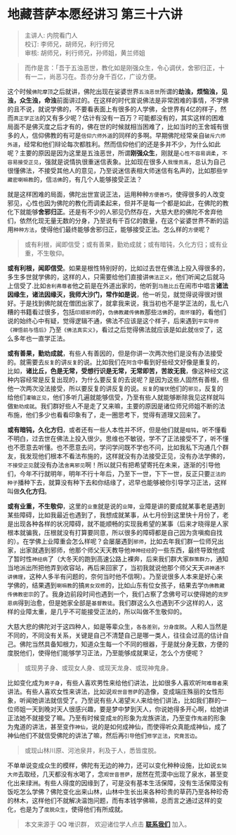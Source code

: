 # 地藏菩萨本愿经讲习 第三十六讲

> 主讲人: 内院看门人 <br />
> 校订: 李师兄，胡师兄，利行师兄 <br />
> 审核: 胡师兄，利行师兄，孙师姐，黄兰师姐 <br />

> 而作是言：「吾于五浊恶世，教化如是刚强众生，令心调伏，舍邪归正，十有一二，尚恶习在。吾亦分身千百亿，广设方便。

这个时候`佛陀摩顶`之后就讲，佛陀出现在娑婆世界`五浊恶世`所谓的**劫浊，烦恼浊，见浊，众生浊，命浊**前面讲过的。在这样的时代宣说佛法是非常困难的事情，不学佛的且不说，就说学佛的，不要看表面上有很多的人学佛，全世界有4亿的样子，然而`真正学正法`的又有多少呢？估计有没有一百万？可能都没有的，其实这样的困难局面不是佛灭度之后才有的，佛在世的时候就相当困难了，比如当时的王舍城有很多的人，信仰佛教的有可是`信仰六师外道`的同样的多啊。早期佛陀经常亲自`破斥六师外道`，经常和他们辩论每次都胜利。然而信仰他们的还是多并不少，为什么如此呢？主要的原因是因为这里是五浊恶世，所谓**刚强众生**，刚就是`心性不容易调柔`，`不容易接受正见`，强就是说情执很重迷信表象。比如现在很多人`我慢贡高`，总认为自己很懂佛法，不接受其他人的意见，乃至说迷信表相大师迷信有名声的，比如那些`学藏密喇嘛教`的，信`活佛`的，有几个人能够接受正法？

就是这样困难的局面，佛陀出世宣说正法，运用种种`方便善巧`，使得很多的人改变邪见，心性也因为佛陀的教化而调柔起来，但并不是每一个都是如此，在佛陀的教化下就能够**舍邪归正**。还是有不少的人邪见仍然存在，大慈大悲的佛陀不舍弃他们，依然化现无量无数的分身，乃至说有千百亿的数量，在这个娑婆世界不断的运用`种种方法`，使得他们最终能够舍邪归正，能够接受正法。怎么样的`方便`呢？
  
> 或有利根，闻即信受；或有善果，勤劝成就；或有暗钝，久化方归；或有业重，不生敬仰。

**或有利根，闻即信受**。如果是根性特别好的，比如过去世在佛法上投入得很多的，多生多世就学佛的，这样的人，只需要给他们直接讲`佛法正义`，他们听闻之后就马上信受了.比如`舍利弗尊者`他之前是在外道出家的，他听到`马胜比丘`在闹市中唱言**诸法因缘生，诸法因缘灭，我师大沙门，常作如是说**，他一听见，就觉得说得很对很好。于是找到佛陀就在僧团出家了，就拿我来说，我当初也不是学正法的，乱七八糟的书籍看过很多，包括`印顺邪师`的，`伪佛教藏传佛教`那些`活佛`的，`南怀瑾`的，看他们说的始终心中有疑，觉得逻辑不通，佛法不应该是这个样子，后来遇到`平实导师` `《禅悟前与悟后》`乃至`《佛法真实义》`，看过之后觉得佛法就应该是如此就`信受`了，这么多年也一直学正法。

**或有善果，勤劝成就**，有些人有善因的，但是你讲一次两次他们是没有办法接受的。就需要去`反复`的讲`反复`的说。比如我们在`阿含`中看到好些经文好像是重复的，比如，**诸比丘，色是无常，受想行识是无常，无常即苦，苦故无我**，像这种经文这种内容经常是反复出现的，为什么要反复的去说呢？是因为这些人固然有善根，但他一次两次没法接受，所以要反复的讲反复的说。`反复`的`摧伏`他们的`邪见`，反复的给他们`灌输正见`，他们多听几遍就能够信受，乃至有些人就能够断除我见这样就叫做`勤劝成就`。我们群好些人不是走了又来嘛，主要的原因是诸位师兄师姐不断的法布施，他们多少也看看印象有了，走一圈思考下，觉得有道理又回来了。

**或有暗钝，久化方归**，或者还有一些人本性并不坏，但是他们就是`暗钝`，听不懂看不明白，过去世在佛法上投入很少。思维也不敏锐，学不了正法接受不了，听不懂也不愿意去听懂。也不愿意去问，学问学问既不学也不问，比如我私下沟通几个群友，我发现他们根本不看法布施的，这样就没有办法接受正见，没有办法学佛的，`不接受正见`就没有办法`舍离邪见`啊！所以就只有把希望寄托在未来，逐渐的引导他们，今年不行就明年，明年不行十年后，乃至下一世，下下一世，反正只要`正法的种子`播种下去，就算没有种下去和你结缘了，迟早也能够被你引导学习正法，这样叫做**久化方归**。

**或有业重，不生敬仰**，这里的`业重`就是说的`业障`，业障是讲的要成就某事老是遇到某些障碍，比如我最近也遇到了，我想成就某事，从七月份到这里快十月份了，老是出现各种各样的状况障碍，就不能顺畅的实现我希望的某事（后来才晓得是人家根本就骗我，压根就没有打算要同意，所以很多的障碍都是自己因为贪嗔痴自找的）。在学佛上业障重会怎么样呢？会屡屡遇到`邪师`，比如去年我们群一位师兄出家，出家就遇到邪师，他那个师父天天教导他`神神经经`的一些东西，最终导致他成了暂时性`神经病`了（大冬天的跑到高速公路上裸奔，后来我们群大家`群策群力`，通知当地派出所把他弄到收容站，再后来回家了，当初我就说他那个师父天天`讲神通不讲佛理`，这种人多半有问题的，奈何当时他不信啊）。乃至说很多人本来是好心来学佛的，结果遇到`喇嘛教`的搞`男女双修`的，比如山东有位女孩子，结果去学`伪佛教藏传佛教密宗`的了。我身边前段时间也遇到一个，我们占察了念佛号可以使得她的`克罗恩病`得到治愈，但是她家全部是`基督教徒`。我们群这么久也遇到不少这样的人，这样的业障太重，是几乎不可能接受正法的，所以叫做不生敬仰的。

大慈大悲的佛陀对于这四种人，如是等辈众生，`各各差别`，`分身度脱`。人和人当然是不同的，不同没有关系，关键是自己不清楚自己是哪一类人，往往会过高的估计自己。佛陀当然具备知根力，知道众生每一个不同的根器，于是就分身无数，方便的度脱他们，使得他们能够学习正法，乃至能够成就果证，怎么个方便呢？

> 或现男子身、或现女人身、或现天龙身、或现神鬼身。

比如变化成为`男子身`，有些人喜欢男性来给他们讲法，比如很多人喜欢听`阿难尊者`来讲法。有些人喜欢女性来讲法，比如说`观世音菩萨`的造像，变成端庄殊丽的女性形象，听闻她讲法就信受了。乃至说有些人渴望`天人`来给他们讲法，比如我们群的一位师姐一天到晚对天人很感兴趣，要是梦中梦到天人，你说她得多开心啊，给她讲正法她不就接受了嘛。乃至有时候变成`龙`的形象为龙族讲法，乃至变作`鬼道`的形象为鬼道的讲法，甚至变作`神仙`，说的是如何成神仙，而使得听众真能成神仙，成了神仙他们不就信受佛陀的讲法了嘛，然后再`引导`他们`修学正法`，`究竟苦边`。

> 或现山林川原、河池泉井，利及于人，悉皆度脱。

不单单说变成众生的模样，佛陀有无边的神力，还可以变化种种设施，比如说`玄奘大师`去取经，几天都没有水喝了，念`观世音菩萨`，居然在荒漠中出现了泉水，甚至变化出来绿洲。有些人得度的因缘到了，可是没有基本生活保障，没有生活保障没有饭吃怎么学佛？佛陀变化出来山林，山林中生长出来各种珍贵的草药乃至各种珍奇的林木，这样他们不就解决温饱问题，而有本钱学佛嘛，总而言之通过这样的变化，也是为了`度脱众生`，使得他们有所成就。

> 本文来源于 QQ 唯识群， 欢迎诸位学人点击 **[联系我们](https://mp.weixin.qq.com/s/lZCfWjmLjgNR165Tx4_bCQ)** 加入。
